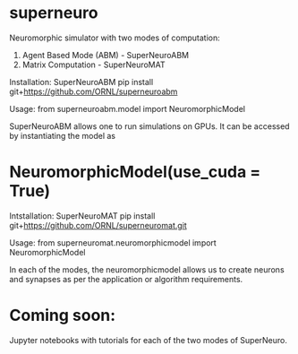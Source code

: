 # superneuro
Neuromorphic simulator with two modes of computation:

1. Agent Based Mode (ABM) - SuperNeuroABM
2. Matrix  Computation - SuperNeuroMAT

Installation: SuperNeuroABM
pip install git+https://github.com/ORNL/superneuroabm

Usage: 
from superneuroabm.model import NeuromorphicModel

SuperNeuroABM allows one to run simulations on GPUs. It can be accessed by instantiating the model as 
# NeuromorphicModel(use_cuda = True)

Intstallation: SuperNeuroMAT
pip install git+https://github.com/ORNL/superneuromat.git

Usage:
from superneuromat.neuromorphicmodel import NeuromorphicModel

In each of the modes, the neuromorphicmodel allows us to create neurons and synapses as per the application or algorithm requirements.

# Coming soon:
Jupyter notebooks with tutorials for each of the two modes of SuperNeuro.
